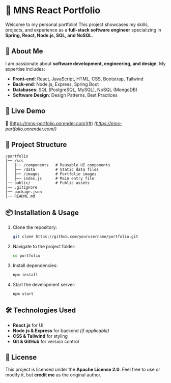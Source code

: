 # 🌟 MNS React Portfolio  

Welcome to my personal portfolio! This project showcases my skills, projects, and experience as a **full-stack software engineer** specializing in **Spring, React, Node.js, SQL, and NoSQL**.  

## 🚀 About Me  

I am passionate about **software development, engineering, and design**. My expertise includes:  
- **Front-end**: React, JavaScript, HTML, CSS, Bootstrap, Tailwind  
- **Back-end**: Node.js, Express, Spring Boot  
- **Databases**: SQL (PostgreSQL, MySQL), NoSQL (MongoDB)  
- **Software Design**: Design Patterns, Best Practices  

## 🎨 Live Demo  

🔗 [https://mns-portfolio.onrender.com](#) *(https://mns-portfolio.onrender.com/)*  

## 📂 Project Structure  

```
/portfolio  
│── /src  
│   ├── /components   # Reusable UI components  
│   ├── /data         # Static data files  
│   ├── /images       # Portfolio images  
│   ├── index.js      # Main entry file  
│── public/           # Public assets  
│── .gitignore  
│── package.json  
│── README.md  
```

## 📦 Installation & Usage  

1. Clone the repository:  
   ```bash
   git clone https://github.com/yourusername/portfolio.git
   ```
2. Navigate to the project folder:  
   ```bash
   cd portfolio
   ```
3. Install dependencies:  
   ```bash
   npm install
   ```
4. Start the development server:  
   ```bash
   npm start
   ```

## 🛠️ Technologies Used  

- **React.js** for UI  
- **Node.js & Express** for backend *(if applicable)*  
- **CSS & Tailwind** for styling  
- **Git & GitHub** for version control  

## 📜 License  

This project is licensed under the **Apache License 2.0**. Feel free to use or modify it, but **credit me** as the original author.  
